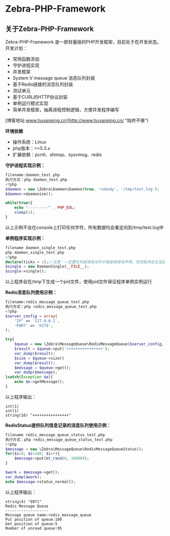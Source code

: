 Zebra-PHP-Framework
===================
关于Zebra-PHP-Framework
---------------
Zebra-PHP-Framework 是一款轻量级的PHP开发框架，目前处于在开发状态。
开发计划：

+ 常用函数添加
+ 守护进程实现
+ 并发框架
+ System V message queue 消息队列封装
+ 基于Redis链接的消息队列封装
+ 测试单元
+ 基于CURL的HTTP协议封装
+ 单例运行模式实现
+ 简单并发框架，抽离进程控制逻辑，方便并发程序编写

[博客地址:www.huyanping.cn](http://www.huyanping.cn/ "始终不够") 

**环境依赖**

 + 操作系统：Linux
 + php版本：>=5.3.x
 + 扩展依赖：pcntl、shmop、sysvmsg、redis

**守护进程实现示例：**
```php
filename:daemon_test.php
执行方式：php daemon_test.php
<?php
$daemon = new \Zebra\Daemon\Daemon(true, 'nobody', '/tmp/test.log');
$daemon->daemonize();

while(true){
    echo "---------" . PHP_EOL;
    sleep(1);
}
```
以上示例不会在console上打印任何字符，所有数据均会重定向到/tmp/test.log中


**单例程序实现示例：**
```php
filename daemon_single_test.php
php daemon_single_test.php
<?php
declare(ticks = 1);//注意：一定要在外部调用文件中首部调用该声明，否则程序会无法监听到信号量
$single = new DaemonSingle(__FILE__);
$single->single();
```
以上程序会在/tmp下生成一个pid文件，使用pid文件保证程序单例实例运行

**Redis消息队列使用示例：**
```php
filename:redis_message_queue_test.php
执行方式：php redis_message_queue_test.php
<?php
$server_config = array(
    'IP' => '127.0.0.1',
    'PORT' => '6379',
);

try{
    $queue = new \Zebra\MessageQueue\RedisMessageQueue($server_config, 'test');
    $result = $queue->put('++++++++++++++++');
    var_dump($result);
    $size = $queue->size()
    var_dump($result);
    $message = $queue->get();
    var_dump($message);
}catch(Exception $e){
    echo $e->getMessage();
}
```
以上程序输出：
```
int(1)
int(1)
string(16) "++++++++++++++++"
```

**RedisStatus提供队列信息记录的消息队列使用示例：**
```php
filename redis_message_queue_status_test.php
执行方式：php redis_message_queue_status_test.php
<?php
$message = new \Zebra\MessageQueue\RedisMessageQueueStatus();
for($i=0; $i<100; $i++){
    $message->put(mt_rand(0, 10000));
}

$work = $message->get();
var_dump($work);
echo $message->status_normal();
```
以上程序输出：
```
string(4) "9971"
Redis Message Queue
-------------------
Message queue name:redis_message_queue
Put position of queue:100
Get position of queue:5
Number of unread queue:95
```

